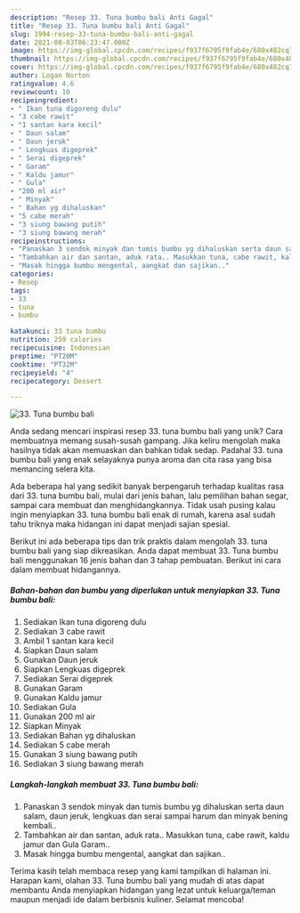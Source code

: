 ```yaml
---
description: "Resep 33. Tuna bumbu bali Anti Gagal"
title: "Resep 33. Tuna bumbu bali Anti Gagal"
slug: 1994-resep-33-tuna-bumbu-bali-anti-gagal
date: 2021-08-03T06:23:47.000Z
image: https://img-global.cpcdn.com/recipes/f937f6795f9fab4e/680x482cq70/33-tuna-bumbu-bali-foto-resep-utama.jpg
thumbnail: https://img-global.cpcdn.com/recipes/f937f6795f9fab4e/680x482cq70/33-tuna-bumbu-bali-foto-resep-utama.jpg
cover: https://img-global.cpcdn.com/recipes/f937f6795f9fab4e/680x482cq70/33-tuna-bumbu-bali-foto-resep-utama.jpg
author: Logan Norton
ratingvalue: 4.6
reviewcount: 10
recipeingredient:
- " Ikan tuna digoreng dulu"
- "3 cabe rawit"
- "1 santan kara kecil"
- " Daun salam"
- " Daun jeruk"
- " Lengkuas digeprek"
- " Serai digeprek"
- " Garam"
- " Kaldu jamur"
- " Gula"
- "200 ml air"
- " Minyak"
- " Bahan yg dihaluskan"
- "5 cabe merah"
- "3 siung bawang putih"
- "3 siung bawang merah"
recipeinstructions:
- "Panaskan 3 sendok minyak dan tumis bumbu yg dihaluskan serta daun salam, daun jeruk, lengkuas dan serai sampai harum dan minyak bening kembali.."
- "Tambahkan air dan santan, aduk rata.. Masukkan tuna, cabe rawit, kaldu jamur dan Gula Garam.."
- "Masak hingga bumbu mengental, aangkat dan sajikan.."
categories:
- Resep
tags:
- 33
- tuna
- bumbu

katakunci: 33 tuna bumbu 
nutrition: 259 calories
recipecuisine: Indonesian
preptime: "PT20M"
cooktime: "PT32M"
recipeyield: "4"
recipecategory: Dessert

---
```



![33. Tuna bumbu bali](https://img-global.cpcdn.com/recipes/f937f6795f9fab4e/680x482cq70/33-tuna-bumbu-bali-foto-resep-utama.jpg)

Anda sedang mencari inspirasi resep 33. tuna bumbu bali yang unik? Cara membuatnya memang susah-susah gampang. Jika keliru mengolah maka hasilnya tidak akan memuaskan dan bahkan tidak sedap. Padahal 33. tuna bumbu bali yang enak selayaknya punya aroma dan cita rasa yang bisa memancing selera kita.

Ada beberapa hal yang sedikit banyak berpengaruh terhadap kualitas rasa dari 33. tuna bumbu bali, mulai dari jenis bahan, lalu pemilihan bahan segar, sampai cara membuat dan menghidangkannya. Tidak usah pusing kalau ingin menyiapkan 33. tuna bumbu bali enak di rumah, karena asal sudah tahu triknya maka hidangan ini dapat menjadi sajian spesial.




Berikut ini ada beberapa tips dan trik praktis dalam mengolah 33. tuna bumbu bali yang siap dikreasikan. Anda dapat membuat 33. Tuna bumbu bali menggunakan 16 jenis bahan dan 3 tahap pembuatan. Berikut ini cara dalam membuat hidangannya.

<!--inarticleads1-->

##### Bahan-bahan dan bumbu yang diperlukan untuk menyiapkan 33. Tuna bumbu bali:

1. Sediakan  Ikan tuna digoreng dulu
1. Sediakan 3 cabe rawit
1. Ambil 1 santan kara kecil
1. Siapkan  Daun salam
1. Gunakan  Daun jeruk
1. Siapkan  Lengkuas digeprek
1. Sediakan  Serai digeprek
1. Gunakan  Garam
1. Gunakan  Kaldu jamur
1. Sediakan  Gula
1. Gunakan 200 ml air
1. Siapkan  Minyak
1. Sediakan  Bahan yg dihaluskan
1. Sediakan 5 cabe merah
1. Gunakan 3 siung bawang putih
1. Sediakan 3 siung bawang merah




<!--inarticleads2-->

##### Langkah-langkah membuat 33. Tuna bumbu bali:

1. Panaskan 3 sendok minyak dan tumis bumbu yg dihaluskan serta daun salam, daun jeruk, lengkuas dan serai sampai harum dan minyak bening kembali..
1. Tambahkan air dan santan, aduk rata.. Masukkan tuna, cabe rawit, kaldu jamur dan Gula Garam..
1. Masak hingga bumbu mengental, aangkat dan sajikan..




Terima kasih telah membaca resep yang kami tampilkan di halaman ini. Harapan kami, olahan 33. Tuna bumbu bali yang mudah di atas dapat membantu Anda menyiapkan hidangan yang lezat untuk keluarga/teman maupun menjadi ide dalam berbisnis kuliner. Selamat mencoba!
